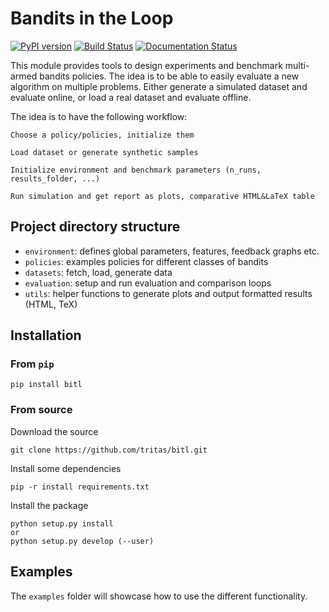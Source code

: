 Bandits in the Loop
===================

[![PyPI version](https://badge.fury.io/py/bitl.svg)](https://badge.fury.io/py/bitl)
[![Build Status](https://travis-ci.org/tritas/bitl.svg?branch=master)](https://travis-ci.org/tritas/bitl)
[![Documentation Status](https://readthedocs.org/projects/bandits-in-the-loop/badge/?version=latest)](http://bandits-in-the-loop.readthedocs.io/en/latest/?badge=latest)

This module provides tools to design experiments and benchmark multi-armed bandits policies.
The idea is to be able to easily evaluate a new algorithm on multiple problems.
Either generate a simulated dataset and evaluate online, or load a real dataset and evaluate offline.

The idea is to have the following workflow:
``` 
Choose a policy/policies, initialize them

Load dataset or generate synthetic samples

Initialize environment and benchmark parameters (n_runs, results_folder, ...)

Run simulation and get report as plots, comparative HTML&LaTeX table
```

## Project directory structure
* `environment`: defines global parameters, features, feedback graphs etc.
* `policies`: examples policies for different classes of bandits
* `datasets`: fetch, load, generate data
* `evaluation`: setup and run evaluation and comparison loops
* `utils`: helper functions to generate plots and output formatted results (HTML, TeX)

## Installation

### From `pip`
```
pip install bitl
```
### From source

Download the source
```
git clone https://github.com/tritas/bitl.git
```

Install some dependencies
``` 
pip -r install requirements.txt
```

Install the package
```
python setup.py install
or
python setup.py develop (--user)
```

## Examples


The `examples` folder will showcase how to use the different functionality.